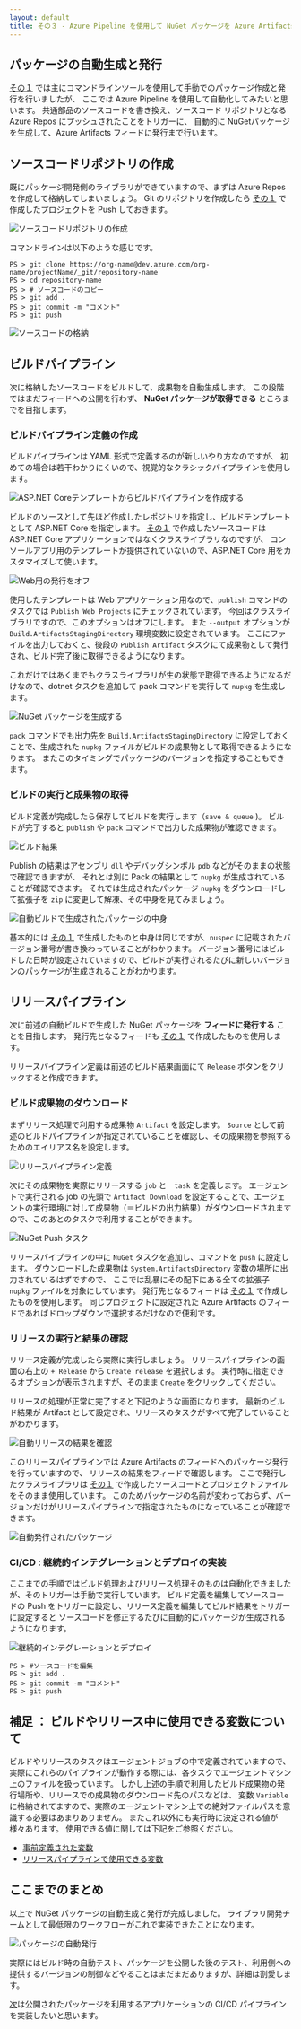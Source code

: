 ```yaml
---
layout: default
title: その３ - Azure Pipeline を使用して NuGet パッケージを Azure Artifacts に自動リリースする
---
```


## パッケージの自動生成と発行

[その１](./contents1.md) では主にコマンドラインツールを使用して手動でのパッケージ作成と発行を行いましたが、
ここでは Azure Pipeline を使用して自動化してみたいと思います。
共通部品のソースコードを書き換え、ソースコード リポジトリとなる Azure Repos にプッシュされたことをトリガーに、
自動的に NuGetパッケージを生成して、Azure Artifacts フィードに発行まで行います。

## ソースコードリポジトリの作成

既にパッケージ開発側のライブラリができていますので、まずは Azure Repos を作成して格納してしまいましょう。
Git のリポジトリを作成したら [その１](./contents1.md) で作成したプロジェクトを Push しておきます。

![ソースコードリポジトリの作成](./images/create-repo.png)

コマンドラインは以下のような感じです。

```pwsh
PS > git clone https://org-name@dev.azure.com/org-name/projectName/_git/repository-name
PS > cd repository-name
PS > # ソースコードのコピー
PS > git add .
PS > git commit -m "コメント"
PS > git push
```

![ソースコードの格納](./images/source-code-repository.png)

## ビルドパイプライン

次に格納したソースコードをビルドして、成果物を自動生成します。
この段階ではまだフィードへの公開を行わず、 **NuGet パッケージが取得できる** ところまでを目指します。 

### ビルドパイプライン定義の作成

ビルドパイプラインは YAML 形式で定義するのが新しいやり方なのですが、
初めての場合は若干わかりにくいので、視覚的なクラシックパイプラインを使用します。

![ASP.NET Coreテンプレートからビルドパイプラインを作成する](./images/create-subscriber-build-pipeline.png)

ビルドのソースとして先ほど作成したレポジトリを指定し、ビルドテンプレートとして ASP.NET Core を指定します。
[その１](./contents1.md) で作成したソースコードは ASP.NET Core アプリケーションではなくクラスライブラリなのですが、
コンソールアプリ用のテンプレートが提供されていないので、ASP.NET Core 用をカスタマイズして使います。

![Web用の発行をオフ](./images/publish-classlibrary-projects.png)

使用したテンプレートは Web アプリケーション用なので、`publish` コマンドのタスクでは `Publish Web Projects` にチェックされています。
今回はクラスライブラリですので、このオプションはオフにします。
また `--output` オプションが `Build.ArtifactsStagingDirectory` 環境変数に設定されています。
ここにファイルを出力しておくと、後段の `Publish Artifact` タスクにて成果物として発行され、ビルド完了後に取得できるようになります。

これだけではあくまでもクラスライブラリが生の状態で取得できるようになるだけなので、dotnet タスクを追加して pack コマンドを実行して `nupkg` を生成します。

![NuGet パッケージを生成する](./images/package-classlibrary-projects.png)

`pack` コマンドでも出力先を `Build.ArtifactsStagingDirectory` に設定しておくことで、生成された `nupkg` ファイルがビルドの成果物として取得できるようになります。
またこのタイミングでパッケージのバージョンを指定することもできます。

### ビルドの実行と成果物の取得

ビルド定義が完成したら保存してビルドを実行します（`save & queue` )。
ビルドが完了すると `publish` や `pack` コマンドで出力した成果物が確認できます。

![ビルド結果](./images/classlibrary-build-results.png)

Publish の結果はアセンブリ `dll` やデバッグシンボル `pdb` などがそのままの状態で確認できますが、
それとは別に Pack の結果として `nupkg` が生成されていることが確認できます。
それでは生成されたパッケージ `nupkg` をダウンロードして拡張子を `zip` に変更して解凍、その中身を見てみましょう。

![自動ビルドで生成されたパッケージの中身](./images/inside-nupkg-cicd.png)

基本的には [その１](./contents1.md) で生成したものと中身は同じですが、`nuspec` に記載されたバージョン番号が書き換わっていることがわかります。
バージョン番号にはビルドした日時が設定されていますので、ビルドが実行されるたびに新しいバージョンのパッケージが生成されることがわかります。

## リリースパイプライン

次に前述の自動ビルドで生成した NuGet パッケージを **フィードに発行する** ことを目指します。
発行先となるフィードも [その１](./contents1.md) で作成したものを使用します。

リリースパイプライン定義は前述のビルド結果画面にて `Release` ボタンをクリックすると作成できます。

### ビルド成果物のダウンロード

まずリリース処理で利用する成果物 `Artifact` を設定します。
`Source` として前述のビルドパイプラインが指定されていることを確認し、その成果物を参照するためのエイリアス名を設定します。

![リリースパイプライン定義](./images/classlibrary-release-pipeline.png)

次にその成果物を実際にリリースする `job` と　`task` を定義します。
エージェントで実行される job の先頭で `Artifact Download` を設定することで、エージェントの実行環境に対して成果物（＝ビルドの出力結果）がダウンロードされますので、このあとのタスクで利用することができます。

![NuGet Push タスク](./images/nuget-push-cicd.png)

リリースパイプラインの中に `NuGet` タスクを追加し、コマンドを `push` に設定します。
ダウンロードした成果物は `System.ArtifactsDirectory` 変数の場所に出力されているはずですので、
ここでは乱暴にその配下にある全ての拡張子 `nupkg` ファイルを対象にしています。
発行先となるフィードは [その１](./contents1.md) で作成したものを使用します。
同じプロジェクトに設定された Azure Artifacts のフィードであればドロップダウンで選択するだけなので便利です。

### リリースの実行と結果の確認

リリース定義が完成したら実際に実行しましょう。
リリースパイプラインの画面の右上の `+ Release` から `Create release` を選択します。
実行時に指定できるオプションが表示されますが、そのまま `Create` をクリックしてください。

リリースの処理が正常に完了すると下記のような画面になります。
最新のビルド結果が Artifact として設定され、リリースのタスクがすべて完了していることがわかります。

![自動リリースの結果を確認](./images/release-package-to-artifacts.png)

このリリースパイプラインでは Azure Artifacts のフィードへのパッケージ発行を行っていますので、
リリースの結果をフィードで確認します。
ここで発行したクラスライブラリは [その１](./contents1.md) で作成したソースコードとプロジェクトファイルをそのまま使用しています。
このためパッケージの名前が変わっておらず、バージョンだけがリリースパイプラインで指定されたものになっていることが確認できます。

![自動発行されたパッケージ](./images/published-packages-by-pipeline.png)

### CI/CD : 継続的インテグレーションとデプロイの実装

ここまでの手順ではビルド処理およびリリース処理そのものは自動化できましたが、そのトリガーは手動で実行しています。
ビルド定義を編集してソースコードの Push をトリガーに設定し、リリース定義を編集してビルド結果をトリガーに設定すると
ソースコードを修正するたびに自動的にパッケージが生成されるようになります。

![継続的インテグレーションとデプロイ](./images/pipeline-cicd-config.png)

```pwsh
PS > #ソースコードを編集
PS > git add .
PS > git commit -m "コメント"
PS > git push
```


## 補足 ： ビルドやリリース中に使用できる変数について

ビルドやリリースのタスクはエージェントジョブの中で定義されていますので、
実際にこれらのパイプラインが動作する際には、各タスクでエージェントマシン上のファイルを扱っています。
しかし上述の手順で利用したビルド成果物の発行場所や、リリースでの成果物のダウンロード先のパスなどは、
変数 `Variable` に格納されてますので、実際のエージェントマシン上での絶対ファイルパスを意識する必要はあまりありません。
またこれ以外にも実行時に決定される値が様々あります。
使用できる値に関しては下記をご参照ください。
- [事前定義された変数](https://docs.microsoft.com/ja-jp/azure/devops/pipelines/build/variables?view=azure-devops&tabs=yaml)
- [リリースパイプラインで使用できる変数](https://docs.microsoft.com/ja-jp/azure/devops/pipelines/release/variables?view=azure-devops&tabs=batch)

## ここまでのまとめ

以上で NuGet パッケージの自動生成と発行が完成しました。
ライブラリ開発チームとして最低限のワークフローがこれで実装できたことになります。

![パッケージの自動発行](./images/package-management-workflow-publish-package-cicd.png)

実際にはビルド時の自動テスト、パッケージを公開した後のテスト、利用側への提供するバージョンの制御などやることはまだまだありますが、詳細は割愛します。

[次](./contents4.md)は公開されたパッケージを利用するアプリケーションの CI/CD パイプラインを実装したいと思います。




